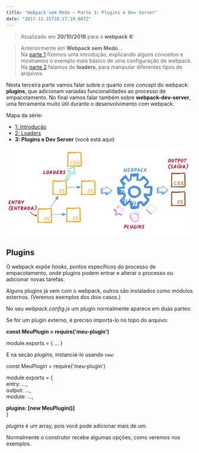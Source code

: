 ```yaml
---
title: "Webpack sem Medo — Parte 3: Plugins e Dev Server"
date: "2017-11-15T16:17:19.087Z"
---
```

> Atualizado em **20/10/2018** para o **webpack 4**!

> Anteriormente em **Webpack sem Medo**…  
> Na [parte 1](./webpack-sem-medo-introducao-af889eb659e7) fizemos uma introdução, explicando alguns conceitos e mostramos o exemplo mais básico de uma configuração de webpack. Na [parte 2](./webpack-sem-medo-parte-2-loaders-1d1239df3945) falamos de **loaders**, para manipular diferentes tipos de arquivos.

Nesta terceira parte vamos falar sobre o quarto _core concept_ do webpack: **plugins**, que adicionam variadas funcionalidades ao processo de empacotamento. No final vamos falar também sobre **webpack-dev-server**, uma ferramenta muito útil durante o desenvolvimento com webpack.

Mapa da série:

*   [1: Introdução](./webpack-sem-medo-introducao-af889eb659e7)
*   [2: Loaders](./webpack-sem-medo-parte-2-loaders-1d1239df3945)
*   **3: Plugins e Dev Server** (você está aqui)

![](./1_9t8V1Gq2ESrH7yafGSycGg.png)

## Plugins

O webpack expõe _hooks_, pontos específicos do processo de empacotamento, onde plugins podem entrar e alterar o processo ou adicionar novas tarefas.

Alguns plugins já vem com o webpack, outros são instalados como módulos externos. (Veremos exemplos dos dois casos.)

No seu _webpack.config.js_ um plugin normalmente aparece em duas partes:

Se for um plugin externo, é preciso importá-lo no topo do arquivo:

**const MeuPlugin = require('meu-plugin')**

module.exports = { ... }

E na seção _plugins_, instanciá-lo usando `new`:

const MeuPlugin = require('meu-plugin')

module.exports = {  
  entry: ...,  
  output: ...,  
  module: ...,

  **plugins: \[new MeuPlugin()\]**  
}

_plugins_ é um array, pois você pode adicionar mais de um.

Normalmente o construtor recebe algumas opções, como veremos nos exemplos.